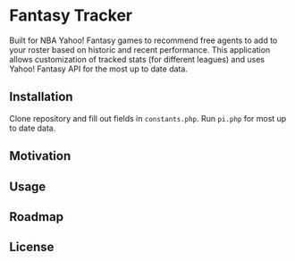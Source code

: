 # Fantasy Tracker
Built for NBA Yahoo! Fantasy games to recommend free agents to add to your roster based on historic and recent performance. This application allows customization of tracked stats (for different leagues) and uses Yahoo! Fantasy API for the most up to date data. 

## Installation
Clone repository and fill out fields in ```constants.php```. Run ```pi.php``` for most up to date data. 

## Motivation

## Usage

## Roadmap

## License 
